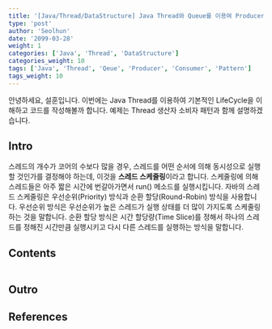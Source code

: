 ```yaml
---
title: '[Java/Thread/DataStructure] Java Thread와 Queue를 이용여 Producer & Consumer 패턴 구현하기'
type: 'post'
author: 'Seolhun'
date: '2099-03-28'
weight: 1
categories: ['Java', 'Thread', 'DataStructure']
categories_weight: 10
tags: ['Java', 'Thread', 'Qeue', 'Producer', 'Consumer', 'Pattern']
tags_weight: 10
---
```

안녕하세요, 설훈입니다.
이번에는 Java Thread를 이용하여 기본적인 LifeCycle을 이해하고 코드를 작성해볼까 합니다.
예제는 Thread 생산자 소비자 패턴과 함께 설명하겠습니다.


## Intro
스레드의 개수가 코어의 수보다 많을 경우, 스레드를 어떤 순서에 의해 동시성으로 실행할 것인가를 결정해야 하는데, 이것을 **스레드 스케줄링**이라고 합니다. 스케줄링에 의해 스레드들은 아주 짧은 시간에 번갈아가면서 run() 메소드를 실행시킵니다.
자바의 스레드 스케줄링은 우선순위(Priority) 방식과 순환 할당(Round-Robin) 방식을 사용합니다.
우선순위 방식은 우선순위가 높은 스레드가 실행 상태를 더 많이 가지도록 스케줄링하는 것을 말합니다.
순환 할당 방식은 시간 할당량(Time Slice)를 정해서 하나의 스레드를 정해진 시간만큼 실행시키고 다시 다른 스레드를 실행하는 방식을 말합니다.


## Contents
```java

```


## Outro

## References
